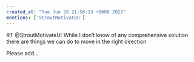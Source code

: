 ```yaml
---
created_at: "Tue Jun 28 21:56:13 +0000 2022"
mentions: ['StroutMotivateU']
---
```


RT @StroutMotivateU: While I don’t know of any comprehensive solution there are things we can do to move in the right direction

Please add…